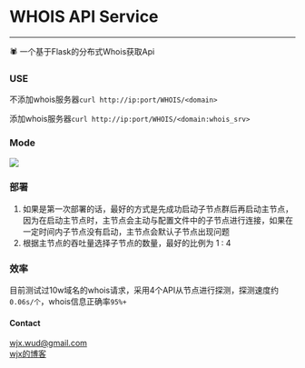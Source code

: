 # WHOIS API Service
---  
🕷 一个基于Flask的分布式Whois获取Api

### USE
不添加whois服务器```curl http://ip:port/WHOIS/<domain>```

添加whois服务器```curl http://ip:port/WHOIS/<domain:whois_srv>```



### Mode
![](https://github.com/WUD-51/WHOIS-API/blob/master/Demo.jpg)

### 部署
1. 如果是第一次部署的话，最好的方式是先成功启动子节点群后再启动主节点，因为在启动主节点时，主节点会主动与配置文件中的子节点进行连接，如果在一定时间内子节点没有启动，主节点会默认子节点出现问题
2. 根据主节点的吞吐量选择子节点的数量，最好的比例为 1 : 4


### 效率
   目前测试过10w域名的whois请求，采用4个API从节点进行探测，探测速度约```0.06s/个```，whois信息正确率```95%+```
   
#### Contact
wjx.wud@gmail.com  
[wjx的博客](http://www.wudly.cn)
